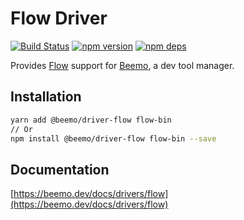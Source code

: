 # Flow Driver

[![Build Status](https://github.com/beemojs/beemo/workflows/Build/badge.svg)](https://github.com/beemojs/beemo/actions?query=branch%3Amaster)
[![npm version](https://badge.fury.io/js/%40beemo%2Fdriver-flow.svg)](https://www.npmjs.com/package/@beemo/driver-flow)
[![npm deps](https://david-dm.org/beemojs/beemo.svg?path=packages/driver-flow)](https://www.npmjs.com/package/@beemo/driver-flow)

Provides [Flow](https://github.com/facebook/flow) support for
[Beemo](https://github.com/beemojs/beemo), a dev tool manager.

## Installation

```bash
yarn add @beemo/driver-flow flow-bin
// Or
npm install @beemo/driver-flow flow-bin --save
```

## Documentation

[https://beemo.dev/docs/drivers/flow](https://beemo.dev/docs/drivers/flow)
